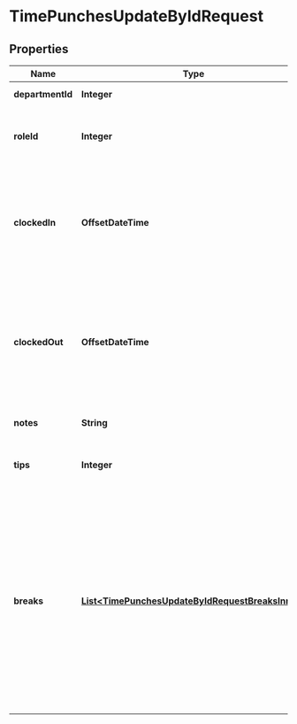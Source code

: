 

# TimePunchesUpdateByIdRequest


## Properties

| Name | Type | Description | Notes |
|------------ | ------------- | ------------- | -------------|
|**departmentId** | **Integer** | Department ID |  [optional] |
|**roleId** | **Integer** | The ID of the role that the user is clocking in to work for. |  [optional] |
|**clockedIn** | **OffsetDateTime** | The start date and time when the user clocked in. Formatted as ISO8601 datetime in UTC timezone. |  [optional] |
|**clockedOut** | **OffsetDateTime** | The start date and time when the user clocked out. Formatted as ISO8601 datetime in UTC timezone. |  [optional] |
|**notes** | **String** | Additional notes for a shift. |  [optional] |
|**tips** | **Integer** | Tips declared for the shift in cents |  [optional] |
|**breaks** | [**List&lt;TimePunchesUpdateByIdRequestBreaksInner&gt;**](TimePunchesUpdateByIdRequestBreaksInner.md) | List of breaks during a shift. Breaks must always be included in a correct state in update requests. The absence of an existing break in the payload implies that it should be deleted. |  [optional] |



